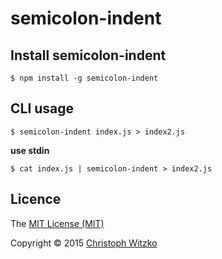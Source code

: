 # semicolon-indent

## Install semicolon-indent

    $ npm install -g semicolon-indent

## CLI usage

    $ semicolon-indent index.js > index2.js

**use stdin**

    $ cat index.js | semicolon-indent > index2.js

## Licence

The [MIT License (MIT)](http://opensource.org/licenses/MIT)

Copyright © 2015 [Christoph Witzko](https://twitter.com/christophwitzko)
